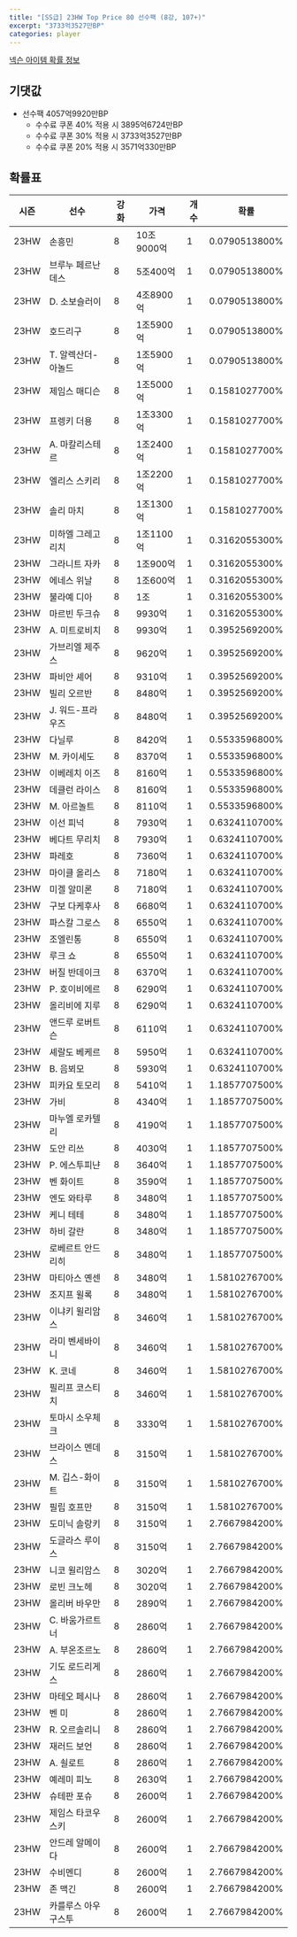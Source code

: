 ```yaml
---
title: "[SS급] 23HW Top Price 80 선수팩 (8강, 107+)"
excerpt: "3733억3527만BP"
categories: player
---
```

[넥슨 아이템 확률 정보](http://iteminfo.nexon.com/probability/fco?sn=7563)

## 기댓값
- 선수팩 4057억9920만BP
  - 수수료 쿠폰 40% 적용 시 3895억6724만BP
  - 수수료 쿠폰 30% 적용 시 3733억3527만BP
  - 수수료 쿠폰 20% 적용 시 3571억330만BP


## 확률표

|시즌|선수|강화|가격|개수|확률|
|---|---|---|---|---|---|
|23HW|손흥민|8|10조9000억|1|0.0790513800%|
|23HW|브루누 페르난데스|8|5조400억|1|0.0790513800%|
|23HW|D. 소보슬러이|8|4조8900억|1|0.0790513800%|
|23HW|호드리구|8|1조5900억|1|0.0790513800%|
|23HW|T. 알렉산더-아놀드|8|1조5900억|1|0.0790513800%|
|23HW|제임스 매디슨|8|1조5000억|1|0.1581027700%|
|23HW|프렝키 더용|8|1조3300억|1|0.1581027700%|
|23HW|A. 마칼리스테르|8|1조2400억|1|0.1581027700%|
|23HW|엘리스 스키리|8|1조2200억|1|0.1581027700%|
|23HW|솔리 마치|8|1조1300억|1|0.1581027700%|
|23HW|미하엘 그레고리치|8|1조1100억|1|0.3162055300%|
|23HW|그라니트 자카|8|1조900억|1|0.3162055300%|
|23HW|에네스 위날|8|1조600억|1|0.3162055300%|
|23HW|불라예 디아|8|1조|1|0.3162055300%|
|23HW|마르빈 두크슈|8|9930억|1|0.3162055300%|
|23HW|A. 미트로비치|8|9930억|1|0.3952569200%|
|23HW|가브리엘 제주스|8|9620억|1|0.3952569200%|
|23HW|파비안 셰어|8|9310억|1|0.3952569200%|
|23HW|빌리 오르반|8|8480억|1|0.3952569200%|
|23HW|J. 워드-프라우즈|8|8480억|1|0.3952569200%|
|23HW|다닐루|8|8420억|1|0.5533596800%|
|23HW|M. 카이세도|8|8370억|1|0.5533596800%|
|23HW|이베레치 이즈|8|8160억|1|0.5533596800%|
|23HW|데클런 라이스|8|8160억|1|0.5533596800%|
|23HW|M. 아르놀트|8|8110억|1|0.5533596800%|
|23HW|이선 피넉|8|7930억|1|0.6324110700%|
|23HW|베다트 무리치|8|7930억|1|0.6324110700%|
|23HW|파레호|8|7360억|1|0.6324110700%|
|23HW|마이클 올리스|8|7180억|1|0.6324110700%|
|23HW|미겔 알미론|8|7180억|1|0.6324110700%|
|23HW|구보 다케후사|8|6680억|1|0.6324110700%|
|23HW|파스칼 그로스|8|6550억|1|0.6324110700%|
|23HW|조엘린통|8|6550억|1|0.6324110700%|
|23HW|루크 쇼|8|6550억|1|0.6324110700%|
|23HW|버질 반데이크|8|6370억|1|0.6324110700%|
|23HW|P. 호이비에르|8|6290억|1|0.6324110700%|
|23HW|올리비에 지루|8|6290억|1|0.6324110700%|
|23HW|앤드루 로버트슨|8|6110억|1|0.6324110700%|
|23HW|셰랄도 베케르|8|5950억|1|0.6324110700%|
|23HW|B. 음뵈모|8|5930억|1|0.6324110700%|
|23HW|피카요 토모리|8|5410억|1|1.1857707500%|
|23HW|가비|8|4340억|1|1.1857707500%|
|23HW|마누엘 로카텔리|8|4190억|1|1.1857707500%|
|23HW|도안 리쓰|8|4030억|1|1.1857707500%|
|23HW|P. 에스투피냔|8|3640억|1|1.1857707500%|
|23HW|벤 화이트|8|3590억|1|1.1857707500%|
|23HW|엔도 와타루|8|3480억|1|1.1857707500%|
|23HW|케니 테테|8|3480억|1|1.1857707500%|
|23HW|하비 갈란|8|3480억|1|1.1857707500%|
|23HW|로베르트 안드리히|8|3480억|1|1.1857707500%|
|23HW|마티아스 옌센|8|3480억|1|1.5810276700%|
|23HW|조지프 윌록|8|3480억|1|1.5810276700%|
|23HW|이냐키 윌리암스|8|3460억|1|1.5810276700%|
|23HW|라미 벤세바이니|8|3460억|1|1.5810276700%|
|23HW|K. 코네|8|3460억|1|1.5810276700%|
|23HW|필리프 코스티치|8|3460억|1|1.5810276700%|
|23HW|토마시 소우체크|8|3330억|1|1.5810276700%|
|23HW|브라이스 멘데스|8|3150억|1|1.5810276700%|
|23HW|M. 깁스-화이트|8|3150억|1|1.5810276700%|
|23HW|필립 호프만|8|3150억|1|1.5810276700%|
|23HW|도미닉 솔랑키|8|3150억|1|2.7667984200%|
|23HW|도글라스 루이스|8|3150억|1|2.7667984200%|
|23HW|니코 윌리암스|8|3020억|1|2.7667984200%|
|23HW|로빈 크노헤|8|3020억|1|2.7667984200%|
|23HW|올리버 바우만|8|2890억|1|2.7667984200%|
|23HW|C. 바움가르트너|8|2860억|1|2.7667984200%|
|23HW|A. 부온조르노|8|2860억|1|2.7667984200%|
|23HW|기도 로드리게스|8|2860억|1|2.7667984200%|
|23HW|마테오 페시나|8|2860억|1|2.7667984200%|
|23HW|벤 미|8|2860억|1|2.7667984200%|
|23HW|R. 오르솔리니|8|2860억|1|2.7667984200%|
|23HW|재러드 보언|8|2860억|1|2.7667984200%|
|23HW|A. 쇨로트|8|2860억|1|2.7667984200%|
|23HW|예레미 피노|8|2630억|1|2.7667984200%|
|23HW|슈테판 포슈|8|2600억|1|2.7667984200%|
|23HW|제임스 타코우스키|8|2600억|1|2.7667984200%|
|23HW|안드레 알메이다|8|2600억|1|2.7667984200%|
|23HW|수비멘디|8|2600억|1|2.7667984200%|
|23HW|존 맥긴|8|2600억|1|2.7667984200%|
|23HW|카를루스 아우구스투|8|2600억|1|2.7667984200%|
